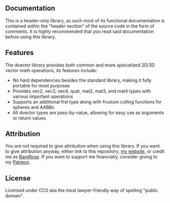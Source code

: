 ## Documentation

This is a header-only library, as such most of its functional documentation is contained within the "header section" of the
source code in the form of comments. It is highly recommended that you read said documentation before using this library.

## Features

The dvector library provides both common and more specialized 2D/3D vector math operations, its features include:

- No hard dependencies besides the standard library, making it fully portable for most purposes
- Provides vec2, vec3, vec4, quat, mat2, mat3, and mat4 types with various important operations
- Supports an additional frst type along with frustum culling functions for spheres and AABBs
- All dvector types are pass-by-value, allowing for easy use as arguments or return values

## Attribution

You are not required to give attribution when using this library. If you want to give attribution anyway, either link to
this repository, [my website](https://www.slopegames.com/), or credit me as [BareRose](https://github.com/BareRose).
If you want to support me financially, consider giving to my [Patreon](https://www.patreon.com/slopegames).

## License

Licensed under CC0 aka the most lawyer-friendly way of spelling "public domain".